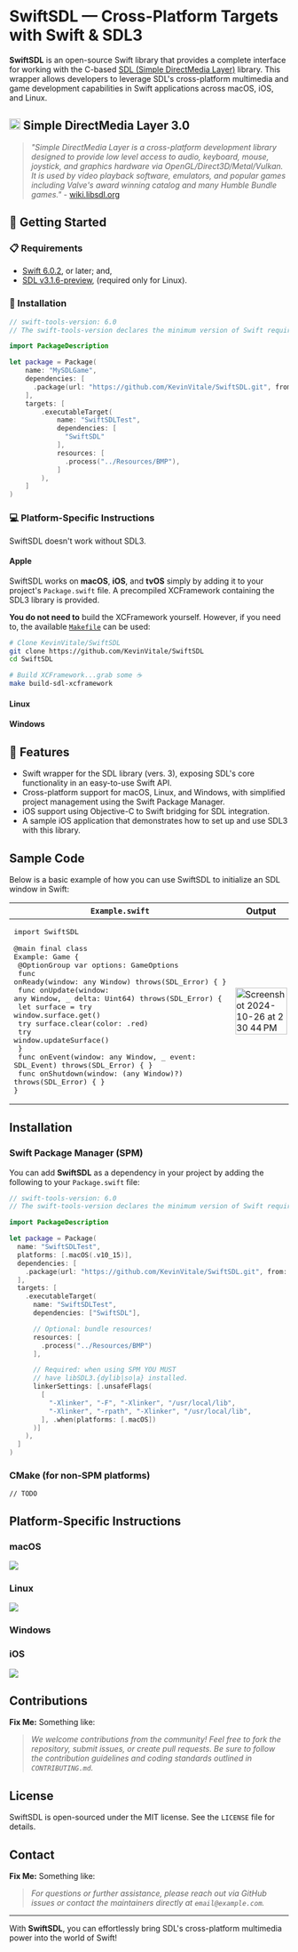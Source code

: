 # SwiftSDL — Cross-Platform Targets with Swift & SDL3
 
 **SwiftSDL** is an open-source Swift library that provides a complete interface for working with the C-based [SDL (Simple DirectMedia Layer)](https://www.libsdl.org/) library. This wrapper allows developers to leverage SDL's cross-platform multimedia and game development capabilities in Swift applications across macOS, iOS, and Linux.
 
 ## <img src="https://www.libsdl.org/media/SDL_logo.png" height="20" max-width="90%" alt="SDL2" /> Simple DirectMedia Layer 3.0

 > _"Simple DirectMedia Layer is a cross-platform development library designed to provide low level access to audio, keyboard, mouse, joystick, and graphics hardware via OpenGL/Direct3D/Metal/Vulkan. It is used by video playback software, emulators, and popular games including Valve's award winning catalog and many Humble Bundle games."_ - [wiki.libsdl.org](https://wiki.libsdl.org/SDL3/FrontPage)

## 🏁 Getting Started

### 📋 Requirements

- [Swift 6.0.2](https://www.swift.org/install/macos/), or later; and,
- [SDL v3.1.6-preview](https://github.com/libsdl-org/SDL/releases/tag/preview-3.1.6), (required only for Linux).

### 🔧 Installation

```swift
// swift-tools-version: 6.0
// The swift-tools-version declares the minimum version of Swift required to build this package.

import PackageDescription

let package = Package(
    name: "MySDLGame",
    dependencies: [
      .package(url: "https://github.com/KevinVitale/SwiftSDL.git", from: "0.2.0-alpha.16"),),
    ],
    targets: [
        .executableTarget(
            name: "SwiftSDLTest",
            dependencies: [
              "SwiftSDL"
            ],
            resources: [
              .process("../Resources/BMP"),
            ]
        ),
    ]
)
```

### 💻 Platform-Specific Instructions

SwiftSDL doesn't work without SDL3. 

#### Apple

SwiftSDL works on **macOS**, **iOS**, and **tvOS** simply by adding it to your project's `Package.swift` file. A precompiled XCFramework containing the SDL3 library is provided. 

**You do not need to** build the XCFramework yourself. However, if you need to, the available [`Makefile`](https://github.com/KevinVitale/SwiftSDL/blob/main/Makefile) can be used:

```bash
# Clone KevinVitale/SwiftSDL
git clone https://github.com/KevinVitale/SwiftSDL
cd SwiftSDL

# Build XCFramework...grab some ☕️
make build-sdl-xcframework
```

#### Linux

#### Windows

## 🎁 Features

- Swift wrapper for the SDL library (vers. 3), exposing SDL's core functionality in an easy-to-use Swift API.
- Cross-platform support for macOS, Linux, and Windows, with simplified project management using the Swift Package Manager.
- iOS support using Objective-C to Swift bridging for SDL integration.
- A sample iOS application that demonstrates how to set up and use SDL3 with this library.

## Sample Code

Below is a basic example of how you can use SwiftSDL to initialize an SDL window in Swift:

| `Example.swift`  | Output  |
|---|---|
|<pre width="0" lang="swift">import SwiftSDL&#13;&#13;@main final class Example: Game {&#13;  @OptionGroup var options: GameOptions&#13;  func onReady(window: any Window) throws(SDL_Error) { }&#13;  func onUpdate(window: any Window, _ delta: Uint64) throws(SDL_Error) {&#13;    let surface = try window.surface.get()&#13;    try surface.clear(color: .red)&#13;    try window.updateSurface()&#13;  }&#13;  func onEvent(window: any Window, _ event: SDL_Event) throws(SDL_Error) { }&#13;  func onShutdown(window: (any Window)?) throws(SDL_Error) { }&#13;}</pre> | <img align="right" width="100%" alt="Screenshot 2024-10-26 at 2 30 44 PM" src="https://github.com/user-attachments/assets/8868d4b8-b714-4c87-90d0-ef82dd46b02f"> |

## Installation

### Swift Package Manager (SPM)

You can add **SwiftSDL** as a dependency in your project by adding the following to your `Package.swift` file:

```swift
// swift-tools-version: 6.0
// The swift-tools-version declares the minimum version of Swift required to build this package.

import PackageDescription

let package = Package(
  name: "SwiftSDLTest",
  platforms: [.macOS(.v10_15)],
  dependencies: [
    .package(url: "https://github.com/KevinVitale/SwiftSDL.git", from: "0.2.0-alpha.4"),
  ],
  targets: [
    .executableTarget(
      name: "SwiftSDLTest",
      dependencies: ["SwiftSDL"],

      // Optional: bundle resources!
      resources: [
        .process("../Resources/BMP")
      ],

      // Required: when using SPM YOU MUST
      // have libSDL3.{dylib|so|a} installed.
      linkerSettings: [.unsafeFlags(
        [
          "-Xlinker", "-F", "-Xlinker", "/usr/local/lib",
          "-Xlinker", "-rpath", "-Xlinker", "/usr/local/lib",
        ], .when(platforms: [.macOS])
      )]
    ),
  ]
)
```

### CMake (for non-SPM platforms)

```
// TODO
```

## Platform-Specific Instructions

### macOS
![](https://github.com/KevinVitale/SwiftSDLTest/blob/main/Resources/GitHub/osx-example.png)

### Linux
![](https://github.com/KevinVitale/SwiftSDLTest/blob/main/Resources/GitHub/linux-example.png)

### Windows

### iOS
![](https://github.com/KevinVitale/SwiftSDL/blob/main/Samples/SwiftSDL-Xcode/ios-example.gif)

## Contributions

**Fix Me:** Something like:

> _We welcome contributions from the community! Feel free to fork the repository, submit issues, or create pull requests. Be sure to follow the contribution guidelines and coding standards outlined in `CONTRIBUTING.md`._

## License

SwiftSDL is open-sourced under the MIT license. See the `LICENSE` file for details.

## Contact

**Fix Me:** Something like:

> _For questions or further assistance, please reach out via GitHub issues or contact the maintainers directly at `email@example.com`._

---

With **SwiftSDL**, you can effortlessly bring SDL's cross-platform multimedia power into the world of Swift!
